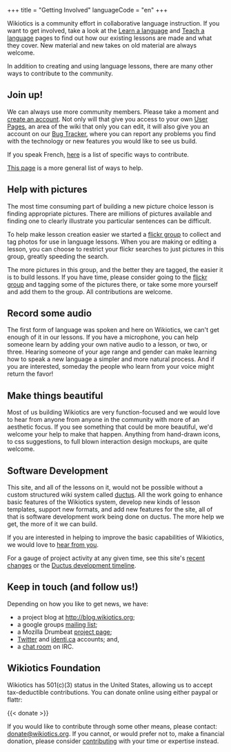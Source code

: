 +++
title = "Getting Involved"
languageCode = "en"
+++

Wikiotics is a community effort in collaborative language instruction.
If you want to get involved, take a look at the [Learn a
language](/en/Take_a_lesson) and [Teach a language](/en/Make_a_lesson)
pages to find out how our existing lessons are made and what they cover.
New material and new takes on old material are always welcome.

In addition to creating and using language lessons, there are many other
ways to contribute to the community.

## Join up\!

We can always use more community members. Please take a moment and
[create an account](/special/create_account). Not only will that give
you access to your own [User Pages](/en/User_Pages), an area of the wiki
that only you can edit, it will also give you an account on our [Bug
Tracker](http://code.ductus.us/), where you can report any problems you
find with the technology or new features you would like to see us build.

If you speak French, [here](/fr/Contributing_for_french_speakers) is a
list of specific ways to contribute.

[This page](/en/Contribute) is a more general list of ways to help.

## Help with pictures

The most time consuming part of building a new picture choice lesson is
finding appropriate pictures. There are millions of pictures available
and finding one to clearly illustrate you particular sentences can be
difficult.

To help make lesson creation easier we started a [flickr
group](http://www.flickr.com/groups/wikiotics/) to collect and tag
photos for use in language lessons. When you are making or editing a
lesson, you can choose to restrict your flickr searches to just pictures
in this group, greatly speeding the search.

The more pictures in this group, and the better they are tagged, the
easier it is to build lessons. If you have time, please consider going
to the [flickr group](http://www.flickr.com/groups/wikiotics/) and
tagging some of the pictures there, or take some more yourself and add
them to the group. All contributions are welcome.

## Record some audio

The first form of language was spoken and here on Wikiotics, we can't
get enough of it in our lessons. If you have a microphone, you can help
someone learn by adding your own native audio to a lesson, or two, or
three. Hearing someone of your age range and gender can make learning
how to speak a new language a simpler and more natural process. And if
you are interested, someday the people who learn from your voice might
return the favor\!

## Make things beautiful

Most of us building Wikiotics are very function-focused and we would
love to hear from anyone from anyone in the community with more of an
aesthetic focus. If you see something that could be more beautiful, we'd
welcome your help to make that happen. Anything from hand-drawn icons,
to css suggestions, to full blown interaction design mockups, are quite
welcome.

## Software Development

This site, and all of the lessons on it, would not be possible without a
custom structured wiki system called [ductus](http://ductus.us/). All
the work going to enhance basic features of the Wikiotics system,
develop new kinds of lesson templates, support new formats, and add new
features for the site, all of that is software development work being
done on ductus. The more help we get, the more of it we can build.

If you are interested in helping to improve the basic capabilities of
Wikiotics, we would love to [hear from
you](/group/wikiotics/en/contact).

For a gauge of project activity at any given time, see this site's
[recent changes](/special/recent_changes) or the [Ductus development
timeline](http://code.ductus.us/timeline).

## Keep in touch (and follow us\!)

Depending on how you like to get news, we have:

  - a project blog at <http://blog.wikiotics.org>;
  - a google groups [mailing
    list](http://groups.google.com/group/wikiotics);
  - a Mozilla Drumbeat [project
    page](https://www.drumbeat.org/en-US/projects/wikiotics-tools-and-materials-for-collaborative-la/);
  - [Twitter](http://twitter.com/wikiotics) and
    [identi.ca](http://identi.ca/wikiotics) accounts; and,
  - a [chat room](http://webchat.freenode.net/?channels=wikiotics) on
    IRC.

## Wikiotics Foundation

Wikiotics has 501(c)(3) status in the United States, allowing us to
accept tax-deductible contributions. You can donate online using either
paypal or flattr:

{{< donate >}}

If you would like to contribute through some other means, please
contact: donate@wikiotics.org. If you cannot, or would prefer not to,
make a financial donation, please consider
[contributing](/en/Contribute) with your time or expertise instead.
